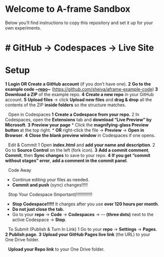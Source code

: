 # Welcome to A-frame Sandbox

Below you’ll find instructions to copy this repository and set it up for your own experiments.
# # GitHub → Codespaces → Live Site
# Setup
**1** **Login OR Create a GitHub account** (if you don’t have one).
**2** **Go to the example code ~[repo](https://github.com/sheiva/aframe-example-code)~** (https://github.com/sheiva/aframe-example-code)
**3** **Download a ZIP** of the example repo.
**4** **Create a new repo** in your GitHub account.
**5** **Upload files** → click **Upload new files** and **drag & drop** all the contents of the ZIP **inside folders** so the structure matches.

⠀Open in Codespaces
**1** **Create a Codespace from your repo.**
2 In Codespaces, open the **Extensions** tab and **download “Live Preview” by Microsoft**.
**3** **Preview your page**
	* Click the **magnifying-glass Preview button** at the top right.
	* **OR** right-click the file → **Preview** → **Open in Browser**.
**4** **Close the blank preview window** in Codespaces if one opens.

⠀Edit & Commit
1 Open **index.html** and **add your name and description**.
2 Go to **Source Control** on the left (fork icon).
**3** **Add a commit comment**, **Commit**, then **Sync changes** to save to your repo.
**4** **If you get “commit without stages” error**, **add a comment in the commit panel**.

⠀Code Away
* Continue editing your files as needed.
* **Commit and push** (sync) changes!!!!!

⠀Stop Your Codespace (Important)!!!!!!!!!!!!!
* **Stop Codespace!!!!!** It charges after you use **over 120 hours per month**.
* **Do not just close the tab.**
* Go to your **repo** → **Code** → **Codespaces** → **⋯ (three dots)** next to the active Codespace → **Stop**.

⠀To Submit (Publish & Turn In Link)
1 Go to your **repo** → **Settings** → **Pages**.
**2** **Publish page.**
**3** **Upload your GitHub Pages live link** (the URL) to your One Drive folder.

⠀**Upload your Repo link** to your One Drive folder.